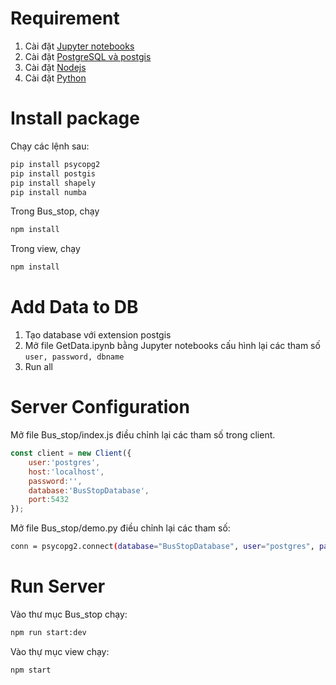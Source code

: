 # Requirement
1. Cài đặt [Jupyter notebooks](https://jupyter.org/install)
2. Cài đặt [PostgreSQL và postgis](https://www.postgresql.org/download/)
3. Cài đặt [Nodejs](https://nodejs.org/en/download/)
4. Cài đặt [Python](https://www.python.org/downloads/)

# Install package
Chạy các lệnh sau:
```bash
pip install psycopg2 
pip install postgis
pip install shapely
pip install numba
```

Trong Bus_stop, chạy
```bash
npm install
```
Trong view, chạy
```bash
npm install
```

# Add Data to DB
1. Tạo database với extension postgis
2. Mở file GetData.ipynb bằng Jupyter notebooks cấu hình lại các tham số ```user, password, dbname```
3. Run all
# Server Configuration
Mở file Bus_stop/index.js điều chỉnh lại các tham số trong client.
```js
const client = new Client({
    user:'postgres',
    host:'localhost',
    password:'',
    database:'BusStopDatabase',
    port:5432
});
```
Mở file Bus_stop/demo.py điều chỉnh lại các tham số:
```bash
conn = psycopg2.connect(database="BusStopDatabase", user="postgres", password="", host="127.0.0.1", port="5432")
```
# Run Server
Vào thư mục Bus_stop chạy:
```bash
npm run start:dev
```
Vào thự mục view chạy:
```bash
npm start
```